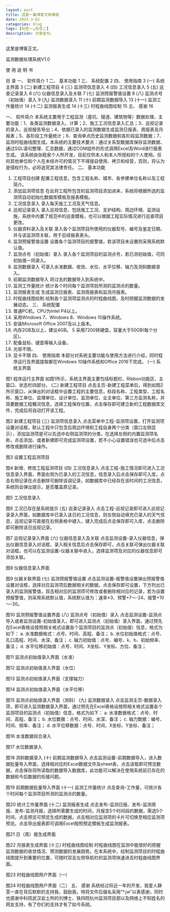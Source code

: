 ```yaml
---
layout: post
title: 这是一篇博客文章模板
date: 2015-3-02
categories: blog
tags: [标签一,标签二]
description: 文章金句。
---
```


这里是博客正文。


监测数据处理系统V1.0


使
用
说
明
书
 
目  录
一、	软件简介	1
二、	基本功能	1
三、	系统配置	2
四、	使用指南	3
(一)	系统主界面	3
(二)	新建工程项目	4
(三)	监测项信息录入	4
(四)	工况信息录入	5
(五)	巡查记录录入	6
(六)	仪器信息录入及关联	7
(七)	监测预报警值设置	8
(八)	监测点号（初始值）录入	9
(九)	监测数据录入	11
(十)	前期监测数据导入	13
(十一)	监测工作量统计	14
(十二)	监测报表生成	14
(十三)	时程曲线图绘制	15
五、	感谢	16


 
一、	软件简介
本系统主要用于工程监测（基坑、隧道、建筑物等）数据处理，主要功能：1、各类监测数据录入、计算；2、施工工况信息录入汇总；3、巡视记录的录入、巡视报告导出；4、依据已录入的监测数据生成监测日报表、周报表及月报表；5、各阶段工作量统计；6、查询单点历史监测数据和各阶段监测数据；7、监测时程曲线图生成。本系统的主要技术要点：通过关系型数据库保存监测数据、通过SQL语句整理、汇总数据，通过COM组件的形式调用Excel及Word进行报表生成。
该系统由张稳泉个人所开发，目前仅供本人和本人所授权的个人使用。任何其他单位和个人在未经许可的情况下不得擅自使用、拷贝和经营，否则，将认为是侵权行为，必将追究其法律责任。
二、	基本功能
1.	工程项目创建
配置工程信息，包含工程名称、城市、各参建单位名称以及工程简介。
2.	添加监测项信息
在此将工程所包含的监测项目添加进来，系统将根据所选的监测项自动初始化数据库模板及报表模板。
3.	工况信息录入
录入每天施工工况及天气信息。
4.	巡视记录录入
录入巡视信息，包括施工工况、支护结构、周边环境、监测设施，系统中内置了规范中的巡查模板，也可以根据工程实际情况进行巡查项目更改。
5.	仪器资料录入及关联
录入各个监测项目所使用的仪器型号、编号及鉴定日期，并与该监测项关联，用于后续报表表头。
6.	监测预报警值设置
设置各个监测项目的报警值，若该项目未设置则采用系统默认值。
7.	监测点号（初始值）录入
录入各个监测项目的监测点号，若已测初始值，可同初始值一同录入。
8.	监测数据录入
可录入水准数据、收敛、水位、水平位移、轴力及测斜数据录入。
9.	前期监测数据导入
将过去的数据导入到系统中。
10.	监测工作量统计
统计各个时间每个监测项目所测的监测点的数量。
11.	监测报表生成
生成监测日报表、监测周报表和监测月报表。
12.	时程曲线图绘制
绘制各个监测项监测点的时程曲线图，及时把握监测数据的发展动态。
三、	系统配置
1.	普通PC机，CPU为Intel P4以上。
2.	采用Windows 7、Windows 8、Windows 10操作系统。
3.  安装Microsoft Office 2007及以上版本。
4.	内存2GB及以上，建议4GB。
5	采用7200转硬盘，容量大于50GB(每个分区)。
6.	配备鼠标、键盘等输入设备。
7.	光驱不限。
8.	显卡不限
四、	使用指南
本部分对系统主要功能与使用方法进行介绍，同时程序运行及界面提取都在Windows 10操作系统和Office 2016下完成。
(一)	系统主界面
 
图1 程序运行主界面
	如图1所示，系统主界面主要包括标题栏、Ribbon功能区、主窗口、状态栏四部分。
(二)	新建工程项目
点击主页-新建工程菜单后，得到如图2所示窗口，从弹出的对话框中设置工程的主要信息，标段名称、工程类型、工程名称、施工单位、监理单位、设计单位、监测单位、业主单位、第三方监测名称，并简要数据工程概况信息，选择工程保存位置，点击保存即可建立新的工程数据库文件，完成后将自动打开该工程。
 
图2 新建工程项目
(三)	监测项信息录入
点击菜单中工程-监测项设置，打开监测项设置对话框，默认工程中只包含后周边环境和工程自身两个分类（窗口左侧显示），添加监测项是可以先选中右侧监测项的分类，在选择左侧的内置监测项名称，点击添加、或者新建即可完成监测项设置，若不小心设置错误也可选中后点击修改或删除进行操作。
 
图3 设置工程监测项目
   
图4 新增、修改工程监测项目
(四)	工况信息录入
点击工程-施工情况即可进入工况信息录入界面，界面右侧为已录入的工况信息，信息录入后点击保存即可入库，点击右侧记录在点击删除可删除该调记录，如数据库中已经存在该时间的工况信息，系统则会弹出提示，是否覆盖原记录。
 
图5 工况信息录入
 
图6 工况已存在是系统提示
(五)	巡查记录录入
点击工程-巡视记录即可进入巡视记录录入界面，如数据库中已录入该日的工况信息，则左侧自动填充已录入的天气信息，巡视记录可直接在右侧表格中键入，键入完成后点击保存即可入库，点击删除即可删除该日巡视记录。
 
图7 巡视记录录入界面
(六)	仪器信息录入及关联
点击监测设置-录入仪器信息，弹出仪器信息录入对话框，录入相关信息后点击保存即可，点击关联可弹出仪器关联对话框，也可以在监测设置-仪器关联中进入，选择监测项及对应的仪器信息即可添加关联。
 
图8 仪器信息录入界面
 
图9 仪器关联界面
(七)	监测预报警值设置
	点击监测设置-报警值设置弹出预报警值设置对话框，选择对应监测项后数据相关的数据，点击保存即可设置，下方列出已录入的监测报警值，双击相对应的监测项可修改或者删除相对应的记录，若为设置预报警值，则采用系统默认值，系统默认值为：速率±3、预警+7～-24、报警+10～-30。
 
图10 监测预报警值设置界面
(八)	监测点号（初始值）录入
点击监测设置-监测点导入或者监测设置-初始值录入，即可进入监测点（初始值）录入界面，通过预先在Excel表格设按照相关格式设置各个监测项目的监测点（初始值）信息，格式为如下：
a.	水准数据格式：点号、时间、高程、备注；
b.	水位初始值格式：点号、孔口高程、时间、水深、备注；
c.	轴力初始值：点号、编号、k、b、初始频率、备注；
d.	水平位移初始值：点号、时间、X坐标、Y坐标、方位、备注；
 
图11 监测点初始值录入界面（水准）
 
图12 监测点初始值录入界面（水位）
 
图13 监测点初始值录入界面（支撑轴力）
 
图14 监测点初始值录入界面（水平位移）
 
图15 监测点初始值录入界面（测斜）
(九)	监测数据录入
点击监测主页-数据录入项，即可进入监测数据录入界面，通过预先在Excel表格设按照相关格式设置各个监测项目的监测点（初始值）信息，格式为如下：
a.	水准数据格式：点号、时间、高程、备注；
b.	水位数据：点号、时间、水深、备注；
c.	轴力数据：编号、时间、频率、备注；
d.	水平位移数据：点号、时间、X坐标、Y坐标、备注；
 
图16 水准数据综合录入
 
图17 水位数据录入
 
图18 测斜数据录入
(十)	前期监测数据导入
点击监测设置-前期数据导入，进入数据批量导入界面，选择相对应的Excel数据文件及sheet表，点击读取即可预览数据，点击保存将所读取的数据导入数据库，此功能可以解决在使用系统前已存在的数据和今后数据的衔接问题。
 
图19 前期数据批量导入界面
(十一)	监测工作量统计
点击查询-工作量，可统计各个时间每个监测项目所测的监测点的数量。
 
图20 统计工作量界面
(十二)	监测报表生成
点击发布-监测日报、发布-监测周报、发布-监测月报，选择所需要生成的时间，月报含5个时间段的数据，需选5个时间，点击预览可预览生成的数据，点击相对应监测项的卡片可切换至相应监测项预览。点击导出报表即可调用Excel按照预定模板生成监测报表。
 
图21 日（周）报生成界面
 
图22 月报表生成界面
(十三)	时程曲线图绘制
时程曲线图在监测中能很好的把握监测数据的收敛情况、预测数据的发展趋势。在本系统中，绘制监测项目的时程曲线图提升到重要的位置，可随时双击左侧导航栏的监测项快速进去时程曲线图界面。
 
图23 时程曲线图用户界面（一）
 
图24 时程曲线图用户界面（二）
五、	感谢
系统经过将近一年的开发，我爱人静雯一直在背后默默的支持我，鼓励我，特将文件后缀名采用“*.jw”以表感谢，同时也感谢中科院武汉岩土所的刘博士、铁四院杭州监测项目部以及网络上不知姓名的网友支持，有了你们的支持才有了如今系统。











